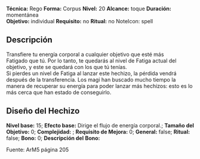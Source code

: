 
**Técnica:** Rego
**Forma:** Corpus
**Nivel:** 20
**Alcance:** toque 
**Duración:** momentánea  
**Objetivo:** individual
**Requisito:** no
**Ritual:** no
NoteIcon: spell




## Descripción 
<p>Transfiere tu energía corporal a cualquier objetivo que esté más Fatigado que tú. Por lo tanto, te quedarás al nivel de Fatiga actual del objetivo, y este se quedará con los que tú tenías.<br>Si pierdes un nivel de Fatiga al lanzar este hechizo, la pérdida vendrá después de la transferencia. Los magi han buscado mucho tiempo la manera de recuperar su energía para poder lanzar más hechizos: esto es lo más cerca que han estado de conseguirlo.</p>

## Diseño del Hechizo 

**Nivel base:** 15; **Efecto base:** Dirige el flujo de energía corporal.;  **Tamaño del **Objetivo:**** 0; **Complejidad:** ; **Requisito de Mejora:** 0; **General:** false; **Ritual:** false; **Bono:** 0; **Descripción del** **Bono:** 

Fuente: ArM5 página 205